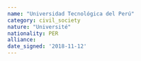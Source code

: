 ```yaml
---
name: "Universidad Tecnológica del Perú"
category: civil_society
nature: "Université"
nationality: PER
alliance: 
date_signed: '2018-11-12'
---
```

    